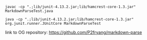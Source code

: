 ```
javac -cp ".;lib/junit-4.13.2.jar;lib/hamcrest-core-1.3.jar" MarkdownParseTest.java

java -cp ".;lib/junit-4.13.2.jar;lib/hamcrest-core-1.3.jar" org.junit.runner.JUnitCore MarkdownParseTest
```

link to OG repository: https://github.com/P2fryang/markdown-parse
